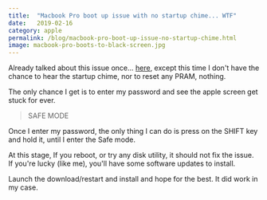 ```yaml
---
title:  "Macbook Pro boot up issue with no startup chime... WTF"
date:   2019-02-16
category: apple
permalink: /blog/macbook-pro-boot-up-issue-no-startup-chime.html
image: macbook-pro-boots-to-black-screen.jpg
---
```

Already talked about this issue once... <a href="http://flopreynat.com/blog/macbook-pro-boots-to-black-screen.html" target="_blank">here</a>, except this time I don't have the chance to hear the startup chime, nor to reset any PRAM, nothing.

The only chance I get is to enter my password and see the apple screen get stuck for ever.

> SAFE MODE

Once I enter my password, the only thing I can do is press on the SHIFT key and hold it, until I enter the Safe mode.

At this stage, If you reboot, or try any disk utility, it should not fix the issue.
If you're lucky (like me), you'll have some software updates to install.

Launch the download/restart and install and hope for the best.
It did work in my case.